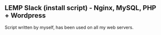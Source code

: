 ## LEMP Slack (install script) - Nginx, MySQL, PHP + Wordpress

Script written by myself, has been used on all my web servers. 
